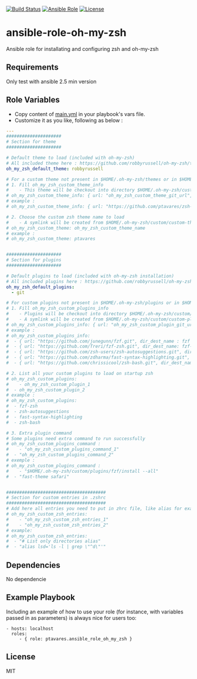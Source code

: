 [![Build Status](https://img.shields.io/travis/ptavares/ansible-role-oh-my-zsh/master.svg?style=flat-square)](https://travis-ci.org/ptavares/ansible-role-oh-my-zsh)
[![Ansible Role](https://img.shields.io/ansible/role/27782.svg)](https://galaxy.ansible.com/ptavares/ansible-role-oh-my-zsh)
[![License](https://img.shields.io/badge/license-MIT-brightgreen.svg?style=flat-square)](https://github.com/ptavares/ansible-role-oh-my-zsh/blob/master/LICENSE)

ansible-role-oh-my-zsh
=========

Ansible role for installating and configuring zsh and oh-my-zsh

Requirements
------------

Only test with ansible 2.5 min version

Role Variables
--------------
- Copy content of [main.yml](https://github.com/ptavares/ansible-role-oh-my-zsh/blob/master/defaults/main.yml) in your playbook's vars file.
- Customize it as you like, following as below : 
```yaml
---
#####################
# Section for theme
#####################

# Default theme to load (included with oh-my-zsh)
# All included theme here : https://github.com/robbyrussell/oh-my-zsh/tree/master/themes
oh_my_zsh_default_theme: robbyrussell

# For a custom theme not present in $HOME/.oh-my-zsh/themes or in $HOME/.oh-my-zsh/custom/themes/ :
# 1. Fill oh_my_zsh_custom_theme_info
#    - This theme will be checkout into directory $HOME/.oh-my-zsh/custom/custom-themes/
# oh_my_zsh_custom_theme_info: { url: "oh_my_zsh_custom_theme_git_url", dir_dest_name: "oh_my_zsh_custom_git_dir_name" }
# example :
# oh_my_zsh_custom_theme_info: { url: "https://github.com/ptavares/zsh-themes.git", dir_dest_name: zsh-themes }

# 2. Choose the custom zsh theme name to load
#    - A symlink will be created from $HOME/.oh-my-zsh/custom/custom-themes/oh_my_zsh_custom_theme_git_dir_name/oh_my_zsh_custom_theme_name to $HOME/.oh-my-zsh/custom/themes/
# oh_my_zsh_custom_theme: oh_my_zsh_custom_theme_name
# example :
# oh_my_zsh_custom_theme: ptavares


#####################
# Section for plugins
#####################

# Default plugins to load (included with oh-my-zsh installation)
# All included plugins here : https://github.com/robbyrussell/oh-my-zsh/tree/master/plugins
oh_my_zsh_default_plugins:
  - git

# For custom plugins not present in $HOME/.oh-my-zsh/plugins or in $HOME/.oh-my-zsh/custom/plugins/ :
# 1. Fill oh_my_zsh_custom_plugins_info
#    - Plugins will be checkout into directory $HOME/.oh-my-zsh/custom/custom-plugins/
#    - A symlink will be created from $HOME/.oh-my-zsh/custom/custom-plugins/oh_my_zsh_custom_plugin_dir_name to $HOME/.oh-my-zsh/custom/plugins/
# oh_my_zsh_custom_plugins_info: { url: "oh_my_zsh_custom_plugin_git_url", dir_dest_name: "oh_my_zsh_custom_plugin_git_dir_name" }
# example :
# oh_my_zsh_custom_plugins_info:
#  - { url: "https://github.com/junegunn/fzf.git", dir_dest_name : fzf }
#  - { url: "https://github.com/Treri/fzf-zsh.git", dir_dest_name: fzf-zsh }
#  - { url: "https://github.com/zsh-users/zsh-autosuggestions.git", dir_dest_name: zsh-autosuggestions }
#  - { url: "https://github.com/zdharma/fast-syntax-highlighting.git", dir_dest_name: fast-syntax-highlighting }
#  - { url: "https://github.com/chrissicool/zsh-bash.git", dir_dest_name: zsh-bash }

# 2. List all your custom plugins to load on startup zsh
# oh_my_zsh_custom_plugins:
#	 - oh_my_zsh_custom_plugin_1
#  - oh_my_zsh_custom_plugin_2
# example :
# oh_my_zsh_custom_plugins:
#  - fzf-zsh
#  - zsh-autosuggestions
#  - fast-syntax-highlighting
#  - zsh-bash

# 3. Extra plugin command
# Some plugins need extra command to run successfully
# oh_my_zsh_custom_plugins_command :
#	 - "oh_my_zsh_custom_plugins_command_1"
#  - "oh_my_zsh_custom_plugins_command_2"
# exemple :
# oh_my_zsh_custom_plugins_command :
#	 - "$HOME/.oh-my-zsh/custom/plugins/fzf/install --all"
#  - "fast-theme safari"


######################################
# Section for custom entries in .zshrc
######################################
# Add here all entries you need to put in zhrc file, like alias for example
# oh_my_zsh_custom_zsh_entries:
#	 - "oh_my_zsh_custom_zsh_entries_1"
#	 - "oh_my_zsh_custom_zsh_entries_2"
# example:
# oh_my_zsh_custom_zsh_entries:
#  - "# List only directories alias"
#  - "alias lsd='ls -l | grep \"^d\"'"
```

Dependencies
------------

No dependencie

Example Playbook
----------------

Including an example of how to use your role (for instance, with variables passed in as parameters) is always nice for users too:

    - hosts: localhost
      roles:
         - { role: ptavares.ansible_role_oh_my_zsh }

License
-------

MIT
